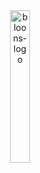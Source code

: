 <div class="logo" align="center">
  <img width="25%" src="https://static-00.iconduck.com/assets.00/node-js-icon-454x512-nztofx17.png" alt="bloons-logo">
  <br>
</div>

